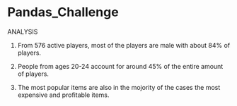 # Pandas_Challenge

ANALYSIS

1. From 576 active players, most of the players are male with about 84% of players.


2. People from ages 20-24 account for around 45% of the entire amount of players.


3. The most popular items are also in the mojority of the cases the most expensive and profitable items.
